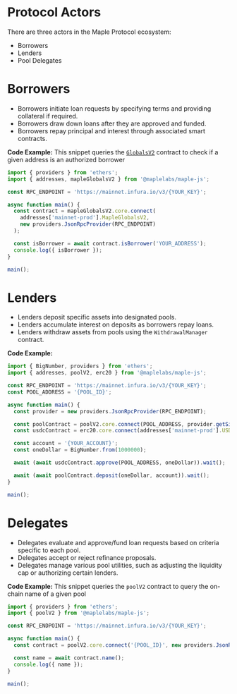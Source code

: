 # Protocol Actors

There are three actors in the Maple Protocol ecosystem:

- Borrowers
- Lenders
- Pool Delegates

# Borrowers

- Borrowers initiate loan requests by specifying terms and providing collateral if required.
- Borrowers draw down loans after they are approved and funded.
- Borrowers repay principal and interest through associated smart contracts.

**Code Example:**
This snippet queries the [`GlobalsV2`](https://maplefinance.gitbook.io/maple/technical-resources/protocol-overview/smart-contract-architecture#maple-globals) contract to check if a given address is an authorized borrower

```js
import { providers } from 'ethers';
import { addresses, mapleGlobalsV2 } from '@maplelabs/maple-js';

const RPC_ENDPOINT = 'https://mainnet.infura.io/v3/{YOUR_KEY}';

async function main() {
  const contract = mapleGlobalsV2.core.connect(
    addresses['mainnet-prod'].MapleGlobalsV2,
    new providers.JsonRpcProvider(RPC_ENDPOINT)
  );

  const isBorrower = await contract.isBorrower('YOUR_ADDRESS');
  console.log({ isBorrower });
}

main();
```

# Lenders

- Lenders deposit specific assets into designated pools.
- Lenders accumulate interest on deposits as borrowers repay loans.
- Lenders withdraw assets from pools using the `WithdrawalManager` contract.

**Code Example:**

```js
import { BigNumber, providers } from 'ethers';
import { addresses, poolV2, erc20 } from '@maplelabs/maple-js';

const RPC_ENDPOINT = 'https://mainnet.infura.io/v3/{YOUR_KEY}';
const POOL_ADDRESS = '{POOL_ID}';

async function main() {
  const provider = new providers.JsonRpcProvider(RPC_ENDPOINT);

  const poolContract = poolV2.core.connect(POOL_ADDRESS, provider.getSigner());
  const usdcContract = erc20.core.connect(addresses['mainnet-prod'].USDC, provider.getSigner());

  const account = '{YOUR_ACCOUNT}';
  const oneDollar = BigNumber.from(1000000);

  await (await usdcContract.approve(POOL_ADDRESS, oneDollar)).wait();

  await (await poolContract.deposit(oneDollar, account)).wait();
}

main();
```

# Delegates

- Delegates evaluate and approve/fund loan requests based on criteria specific to each pool.
- Delegates accept or reject refinance proposals.
- Delegates manage various pool utilities, such as adjusting the liquidity cap or authorizing certain lenders.

**Code Example:**
This snippet queries the `poolV2` contract to query the on-chain name of a given pool

```js
import { providers } from 'ethers';
import { poolV2 } from '@maplelabs/maple-js';

const RPC_ENDPOINT = 'https://mainnet.infura.io/v3/{YOUR_KEY}';

async function main() {
  const contract = poolV2.core.connect('{POOL_ID}', new providers.JsonRpcProvider(RPC_ENDPOINT));

  const name = await contract.name();
  console.log({ name });
}

main();
```
